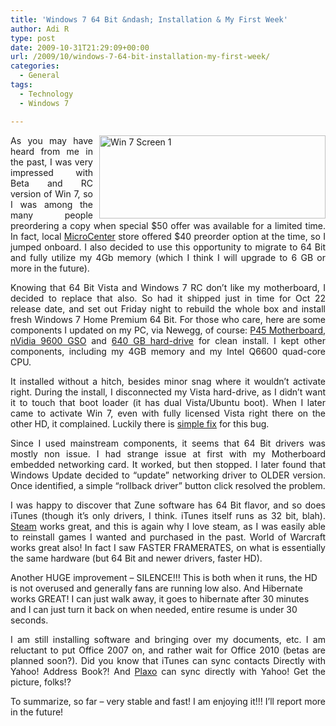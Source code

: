 ```yaml
---
title: 'Windows 7 64 Bit &ndash; Installation & My First Week'
author: Adi R
type: post
date: 2009-10-31T21:29:09+00:00
url: /2009/10/windows-7-64-bit-installation-my-first-week/
categories:
  - General
tags:
  - Technology
  - Windows 7

---
```

<p align="justify">
  <a href="https://i2.wp.com/www.adir1.com/uploads/2009/10/Win7Screen1.png" target="_blank"><img style="border-bottom: 0px; border-left: 0px; margin: 0px 0px 0px 10px; display: inline; border-top: 0px; border-right: 0px" title="Win 7 Screen 1" border="0" alt="Win 7 Screen 1" align="right" src="https://i1.wp.com/www.adir1.com/uploads/2009/10/Win7Screen1_thumb.png?resize=362%2C133" width="362" height="133" data-recalc-dims="1" /></a> As you may have heard from me in the past, I was very impressed with Beta and RC version of Win 7, so I was among the many people preordering a copy when special $50 offer was available for a limited time. In fact, local <a href="http://www.microcenter.com/" target="_blank">MicroCenter</a> store offered $40 preorder option at the time, so I jumped onboard. I also decided to use this opportunity to migrate to 64 Bit and fully utilize my 4Gb memory (which I think I will upgrade to 6 GB or more in the future).
</p>

<p align="justify">
  Knowing that 64 Bit Vista and Windows 7 RC don’t like my motherboard, I decided to replace that also. So had it shipped just in time for Oct 22 release date, and set out Friday night to rebuild the whole box and install fresh Windows 7 Home Premium 64 Bit. For those who care, here are some components I updated on my PC, via Newegg, of course: <a href="http://www.newegg.com/Product/Product.aspx?Item=N82E16813128359" target="_blank">P45 Motherboard</a>, <a href="http://www.newegg.com/Product/Product.aspx?Item=N82E16814121320" target="_blank">nVidia 9600 GSO</a> and <a href="http://www.newegg.com/Product/Product.aspx?Item=N82E16822136319" target="_blank">640 GB hard-drive</a> for clean install. I kept other components, including my 4GB memory and my Intel Q6600 quad-core CPU.
</p>

<p align="justify">
  It installed without a hitch, besides minor snag where it wouldn’t activate right. During the install, I disconnected my Vista hard-drive, as I didn’t want it to touch that boot loader (it has dual Vista/Ubuntu boot). When I later came to activate Win 7, even with fully licensed Vista right there on the other HD, it complained. Luckily there is <a href="http://www.winsupersite.com/win7/clean_install_upgrade_media.asp" target="_blank">simple fix</a> for this bug.
</p>

<p align="justify">
  Since I used mainstream components, it seems that 64 Bit drivers was mostly non issue. I had strange issue at first with my Motherboard embedded networking card. It worked, but then stopped. I later found that Windows Update decided to “update” networking driver to OLDER version. Once identified, a simple “rollback driver” button click resolved the problem.
</p>

<p align="justify">
  I was happy to discover that Zune software has 64 Bit flavor, and so does iTunes (though it’s only drivers, I think. iTunes itself runs as 32 bit, blah). <a href="http://store.steampowered.com/about" target="_blank">Steam</a> works great, and this is again why I love steam, as I was easily able to reinstall games I wanted and purchased in the past. World of Warcraft works great also! In fact I saw FASTER FRAMERATES, on what is essentially the same hardware (but 64 Bit and newer drivers, faster HD).
</p>

Another HUGE improvement – SILENCE!!! This is both when it runs, the HD is not overused and generally fans are running low also. And Hibernate works GREAT! I can just walk away, it goes to hibernate after 30 minutes and I can just turn it back on when needed, entire resume is under 30 seconds.

<p align="justify">
  I am still installing software and bringing over my documents, etc. I am reluctant to put Office 2007 on, and rather wait for Office 2010 (betas are planned soon?). Did you know that iTunes can sync contacts Directly with Yahoo! Address Book?! And <a href="http://www.plaxo.com/" target="_blank">Plaxo</a> can sync directly with Yahoo! Get the picture, folks!?
</p>

<p align="justify">
  To summarize, so far – very stable and fast! I am enjoying it!!! I’ll report more in the future!
</p>